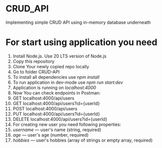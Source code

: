 # CRUD_API
Implementing simple CRUD API using in-memory database underneath

# For start using application you need

1. Install Node.js. Use 20 LTS version of Node.js
2. Copy this repository 
3. Clone Your newly copied repo locally
4. Go to folder CRUD-API
5. To install all dependencies use *npm install*
6. To run application in dev-mode use *npm run start:dev*
7. Application is running on *localhost:4000*
8. Now You can check endpoints in Postman:
  1. GET localhost:4000/api/users
  2. GET localhost:4000/api/users?id={userId}
  3. POST localhost:4000/api/users
  4. PUT localhost:4000/api/users?id={userId}
  5. DELETE localhost:4000/api/users?id={userId}
9. For creating new user you need following properties:
  1. *username* — user's name (string, required)
  2. *age* — user's age (number, required)
  3. *hobbies* — user's hobbies (array of strings or empty array, required)